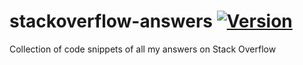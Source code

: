 # stackoverflow-answers [![Version](https://img.shields.io/badge/license-MIT-success)](https://opensource.org/licenses/MIT)

Collection of code snippets of all my answers on Stack Overflow
